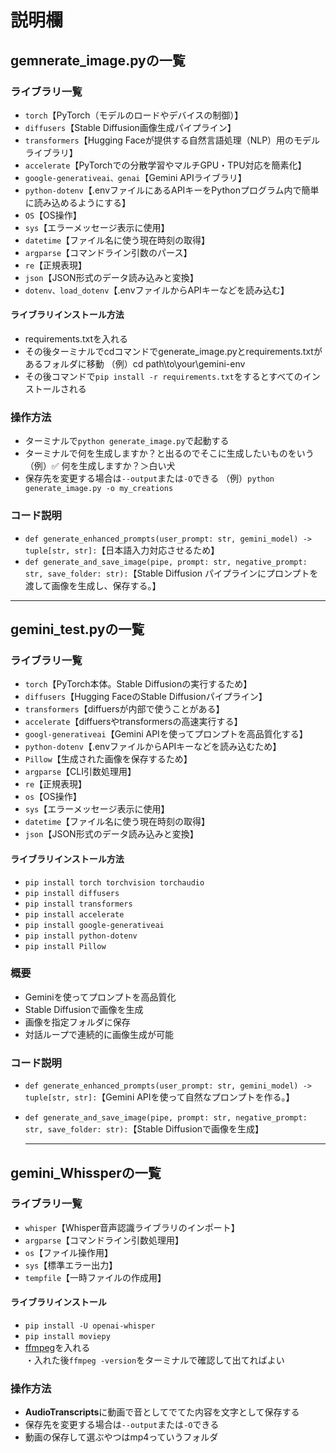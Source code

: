 # 説明欄

## gemnerate_image.pyの一覧

### ライブラリ一覧

- ```torch```【PyTorch（モデルのロードやデバイスの制御）】
- ```diffusers```【Stable Diffusion画像生成パイプライン】
- ```transformers```【Hugging Faceが提供する自然言語処理（NLP）用のモデルライブラリ】
- ```accelerate```【PyTorchでの分散学習やマルチGPU・TPU対応を簡素化】
- ```google-generativeai、genai```【Gemini APIライブラリ】
- ```python-dotenv```【.envファイルにあるAPIキーをPythonプログラム内で簡単に読み込めるようにする】
- ```OS```【OS操作】
- ```sys```【エラーメッセージ表示に使用】
- ```datetime```【ファイル名に使う現在時刻の取得】
- ```argparse```【コマンドライン引数のパース】
- ```re```【正規表現】
- ```json```【JSON形式のデータ読み込みと変換】
- ```dotenv、load_dotenv```【.envファイルからAPIキーなどを読み込む】

#### ライブラリインストール方法
- requirements.txtを入れる
- その後ターミナルでcdコマンドでgenerate_image.pyとrequirements.txtがあるフォルダに移動
  （例）cd path\to\your\gemini-env
- その後コマンドで```pip install -r requirements.txt```をするとすべてのインストールされる

### 操作方法

- ターミナルで```python generate_image.py```で起動する
- ターミナルで何を生成しますか？と出るのでそこに生成したいものをいう
（例）✅ 何を生成しますか？＞白い犬
- 保存先を変更する場合は```--output```または```-O```できる
  （例）```python generate_image.py -o my_creations```
  
### コード説明
- ```def generate_enhanced_prompts(user_prompt: str, gemini_model) -> tuple[str, str]:```【日本語入力対応させるため】
- ```def generate_and_save_image(pipe, prompt: str, negative_prompt: str, save_folder: str):```【Stable Diffusion パイプラインにプロンプトを渡して画像を生成し、保存する。】

------------------------------------------------------------------

## gemini_test.pyの一覧

### ライブラリ一覧
- ```torch```【PyTorch本体。Stable Diffusionの実行するため】
- ```diffusers```【Hugging FaceのStable Diffusionパイプライン】
- ```transformers```【diffuersが内部で使うことがある】
- ```accelerate```【diffuersやtransformersの高速実行する】
- ```googl-generativeai```【Gemini APIを使ってプロンプトを高品質化する】
- ```python-dotenv```【.envファイルからAPIキーなどを読み込むため】
- ```Pillow```【生成された画像を保存するため】
- ```argparse```【CLI引数処理用】
- ```re```【正規表現】
- ```os```【OS操作】
- ```sys```【エラーメッセージ表示に使用】
- ```datetime```【ファイル名に使う現在時刻の取得】
- ```json```【JSON形式のデータ読み込みと変換】

#### ライブラリインストール方法

- ```pip install torch torchvision torchaudio```
- ```pip install diffusers```
- ```pip install transformers```
- ```pip install accelerate```
- ```pip install google-generativeai```
- ```pip install python-dotenv ```
- ```pip install Pillow```

### 概要
- Geminiを使ってプロンプトを高品質化
- Stable Diffusionで画像を生成
- 画像を指定フォルダに保存
- 対話ループで連続的に画像生成が可能

### コード説明

- ```def generate_enhanced_prompts(user_prompt: str, gemini_model) -> tuple[str, str]:```【Gemini APIを使って自然なプロンプトを作る。】
- ```def generate_and_save_image(pipe, prompt: str, negative_prompt: str, save_folder: str):```【Stable Diffusionで画像を生成】

  -------------------------------------------------------------------------

## gemini_Whissperの一覧

### ライブラリ一覧
- ```whisper```【Whisper音声認識ライブラリのインポート】
- ```argparse```【コマンドライン引数処理用】
- ```os```【ファイル操作用】
- ```sys```【標準エラー出力】
- ```tempfile```【一時ファイルの作成用】

#### ライブラリインストール
- ```pip install -U openai-whisper```
- ```pip install moviepy```
- [ffmpeg](https://ffmpeg.org/download.html)を入れる</br>
  ・入れた後```ffmpeg -version```をターミナルで確認して出てればよい

### 操作方法
- **AudioTranscripts**に動画で音としてでてた内容を文字として保存する
- 保存先を変更する場合は```--output```または```-O```できる
- 動画の保存して選ぶやつはmp4っていうフォルダ

